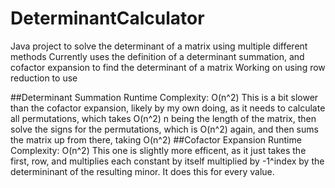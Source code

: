 # DeterminantCalculator
Java project to solve the determinant of a matrix using multiple different methods
Currently uses the definition of a determinant summation, and cofactor expansion to find the determinant of a matrix
Working on using row reduction to use 

##Determinant Summation
Runtime Complexity: O(n^2)
This is a bit slower than the cofactor expansion, likely by my own doing, as it needs to calculate all permutations, which
takes O(n^2) n being the length of the matrix, then solve the signs for the permutations, which is O(n^2) again, and then sums the matrix
up from there, taking O(n^2)
##Cofactor Expansion
Runtime Complexity: O(n^2)
This one is slightly more efficent, as it just takes the first, row, and multiplies each constant by itself multiplied by -1^index by the 
determininant of the resulting minor. It does this for every value. 
